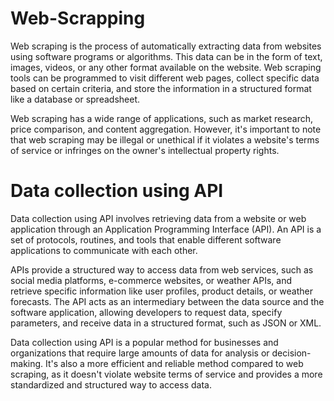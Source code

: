 # Web-Scrapping

Web scraping is the process of automatically extracting data from websites using software programs or algorithms. This data can be in the form of text, images, videos, or any other format available on the website. Web scraping tools can be programmed to visit different web pages, collect specific data based on certain criteria, and store the information in a structured format like a database or spreadsheet.

Web scraping has a wide range of applications, such as market research, price comparison, and content aggregation. However, it's important to note that web scraping may be illegal or unethical if it violates a website's terms of service or infringes on the owner's intellectual property rights.

# Data collection using API

Data collection using API involves retrieving data from a website or web application through an Application Programming Interface (API). An API is a set of protocols, routines, and tools that enable different software applications to communicate with each other.

APIs provide a structured way to access data from web services, such as social media platforms, e-commerce websites, or weather APIs, and retrieve specific information like user profiles, product details, or weather forecasts. The API acts as an intermediary between the data source and the software application, allowing developers to request data, specify parameters, and receive data in a structured format, such as JSON or XML.

Data collection using API is a popular method for businesses and organizations that require large amounts of data for analysis or decision-making. It's also a more efficient and reliable method compared to web scraping, as it doesn't violate website terms of service and provides a more standardized and structured way to access data.
